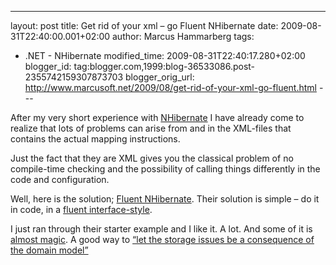 ---
layout: post
title: Get rid of your xml – go Fluent NHibernate
date: 2009-08-31T22:40:00.001+02:00
author: Marcus Hammarberg
tags:
  - .NET -
NHibernate
modified_time: 2009-08-31T22:40:17.280+02:00
blogger_id: tag:blogger.com,1999:blog-36533086.post-2355742159307873703
blogger_orig_url: http://www.marcusoft.net/2009/08/get-rid-of-your-xml-go-fluent.html ---

After my very short experience with
<a href="https://www.hibernate.org/343.html"
target="_blank">NHibernate</a> I have already come to realize that lots
of problems can arise from and in the XML-files that contains the actual
mapping instructions.

Just the fact that they are XML gives you the classical problem of no
compile-time checking and the possibility of calling things differently
in the code and configuration.

Well, here is the solution;
<a href="http://fluentnhibernate.org/" target="_blank">Fluent
NHibernate</a>. Their solution is simple – do it in code, in a
<a href="http://en.wikipedia.org/wiki/Fluent_interface"
target="_blank">fluent interface-style</a>.

I just ran through their starter example and I like it. A lot. And some
of it is <a href="http://wiki.fluentnhibernate.org/Auto_mapping"
target="_blank">almost magic</a>. A good way to <a
href="http://www.marcusoft.net/2009/08/implementing-unit-of-work-with.html"
target="_blank">“let the storage issues be a consequence of the domain
model”</a>
